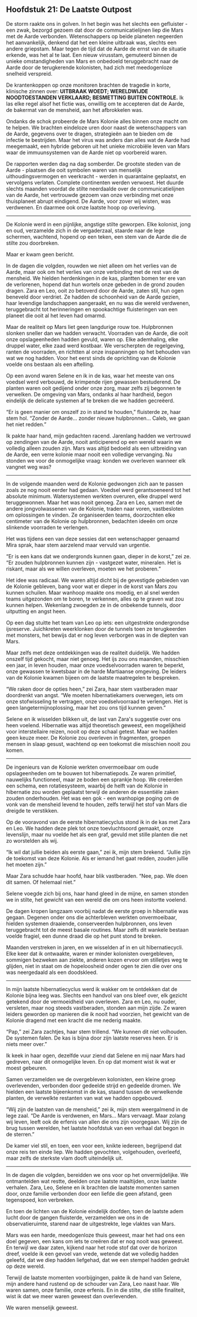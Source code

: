 ## Hoofdstuk 21: De Laatste Outpost

De storm raakte ons in golven. In het begin was het slechts een gefluister - een zwak, bezorgd gezoem dat door de communicatielijnen liep die Mars met de Aarde verbonden. Wetenschappers op beide planeten negeerden het aanvankelijk, denkend dat het een kleine uitbraak was, slechts een andere griepstam. Maar tegen de tijd dat de Aarde de ernst van de situatie erkende, was het al te laat. Een nieuw virusstam, gemuteerd binnen de unieke omstandigheden van Mars en onbedoeld teruggebracht naar de Aarde door de terugkerende kolonisten, had zich met meedogenloze snelheid verspreid.

De krantenkoppen op onze monitoren brachten de tragedie in korte, klinische zinnen over: **UITBRAAK WOEDT; WERELDWIJDE NOODTOESTANDEN VERKLAARD; BESMETTING BUITEN CONTROLE.** Ik las elke regel alsof het fictie was, onwillig om te accepteren dat de Aarde, de bakermat van de mensheid, aan het afbrokkelen was.

Ondanks de schok probeerde de Mars Kolonie alles binnen onze macht om te helpen. We brachten eindeloze uren door naast de wetenschappers van de Aarde, gegevens over te dragen, strategieën aan te bieden om de infectie te bestrijden. Maar het virus was anders dan alles wat de Aarde had meegemaakt, een hybride geboren uit het unieke microbiële leven van Mars waar de immuunsystemen van de Aarde niet op voorbereid waren.

De rapporten werden dag na dag somberder. De grootste steden van de Aarde - plaatsen die ooit symbolen waren van menselijk uithoudingsvermogen en veerkracht - werden in quarantaine geplaatst, en vervolgens verlaten. Complete continenten werden verwoest. Het duurde slechts maanden voordat de stilte neerdaalde over de communicatielijnen van de Aarde, het vertrouwde gezoem van onze verbinding met onze thuisplaneet abrupt eindigend. De Aarde, voor zover wij wisten, was verdwenen. En daarmee ook onze laatste hoop op overleving.

---

De Kolonie werd in een pijnlijke, angstige stilte geworpen. Elke kolonist, jong en oud, verzamelde zich in de vergaderzaal, staarde naar de lege schermen, wachtend, hopend op een teken, een stem van de Aarde die de stilte zou doorbreken.

Maar er kwam geen bericht.

In de dagen die volgden, rouwden we niet alleen om het verlies van de Aarde, maar ook om het verlies van onze verbinding met de rest van de mensheid. We hielden herdenkingen in de kas, plantten bomen ter ere van de verlorenen, hopend dat hun wortels onze gebeden in de grond zouden dragen. Zara en Leo, ooit zo betoverd door de Aarde, zaten stil, hun ogen beneveld door verdriet. Ze hadden de schoonheid van de Aarde gezien, haar levendige landschappen aangeraakt, en nu was die wereld verdwenen, teruggebracht tot herinneringen en spookachtige fluisteringen van een planeet die ooit al het leven had omarmd.

Maar de realiteit op Mars liet geen langdurige rouw toe. Hulpbronnen slonken sneller dan we hadden verwacht. Voorraden van de Aarde, die ooit onze opslageenheden hadden gevuld, waren op. Elke ademhaling, elke druppel water, elke zaad werd kostbaar. We verscherpten de regelgeving, ranten de voorraden, en richtten al onze inspanningen op het behouden van wat we nog hadden. Voor het eerst sinds de oprichting van de Kolonie voelde ons bestaan als een aftelling.

Op een avond waren Selene en ik in de kas, waar het meeste van ons voedsel werd verbouwd, de krimpende rijen gewassen bestuderend. De planten waren ooit gedijend onder onze zorg, maar zelfs zij begonnen te verwelken. De omgeving van Mars, ondanks al haar hardheid, begon eindelijk de delicate systemen af te breken die we hadden gecreëerd.

“Er is geen manier om onszelf zo in stand te houden,” fluisterde ze, haar stem hol. “Zonder de Aarde... zonder nieuwe hulpbronnen... Caleb, we gaan het niet redden.”

Ik pakte haar hand, mijn gedachten racend. Jarenlang hadden we vertrouwd op zendingen van de Aarde, nooit anticiperend op een wereld waarin we volledig alleen zouden zijn. Mars was altijd bedoeld als een uitbreiding van de Aarde, een verre kolonie maar nooit een volledige vervanging. Nu stonden we voor de onmogelijke vraag: konden we overleven wanneer elk vangnet weg was?

---

In de volgende maanden werd de Kolonie gedwongen zich aan te passen zoals ze nog nooit eerder had gedaan. Voedsel werd gerantsoeneerd tot het absolute minimum. Watersystemen werkten overuren, elke druppel werd teruggewonnen. Maar het was nooit genoeg. Zara en Leo, samen met de andere jongvolwassenen van de Kolonie, traden naar voren, vastbesloten om oplossingen te vinden. Ze organiseerden teams, doorzochten elke centimeter van de Kolonie op hulpbronnen, bedachten ideeën om onze slinkende voorraden te verlengen.

Het was tijdens een van deze sessies dat een wetenschapper genaamd Mira sprak, haar stem aarzelend maar vervuld van urgentie.

“Er is een kans dat we ondergronds kunnen gaan, dieper in de korst,” zei ze. “Er zouden hulpbronnen kunnen zijn - vastgezet water, mineralen. Het is riskant, maar als we willen overleven, moeten we het proberen.”

Het idee was radicaal. We waren altijd dicht bij de gevestigde gebieden van de Kolonie gebleven, bang voor wat er dieper in de korst van Mars zou kunnen schuilen. Maar wanhoop maakte ons moedig, en al snel werden teams uitgezonden om te boren, te verkennen, alles op te graven wat zou kunnen helpen. Wekenlang zwoegden ze in de onbekende tunnels, door uitputting en angst heen.

Op een dag stuitte het team van Leo op iets: een uitgestrekte ondergrondse ijsreserve. Juichkreten weerklonken door de tunnels toen ze terugkeerden met monsters, het bewijs dat er nog leven verborgen was in de diepten van Mars.

Maar zelfs met deze ontdekkingen was de realiteit duidelijk. We hadden onszelf tijd gekocht, maar niet genoeg. Het ijs zou ons maanden, misschien een jaar, in leven houden, maar onze voedselvoorraden waren te beperkt, onze gewassen te kwetsbaar in de harde Martiaanse omgeving. De leiders van de Kolonie kwamen bijeen om de laatste maatregelen te bespreken.

“We raken door de opties heen,” zei Zara, haar stem vastberaden maar doordrenkt van angst. “We moeten hibernatiekamers overwegen, iets om onze stofwisseling te vertragen, onze voedselvoorraad te verlengen. Het is geen langetermijnoplossing, maar het zou ons tijd kunnen geven.”

Selene en ik wisselden blikken uit, de last van Zara's suggestie over ons heen voelend. Hibernatie was altijd theoretisch geweest, een mogelijkheid voor interstellaire reizen, nooit op deze schaal getest. Maar we hadden geen keuze meer. De Kolonie zou overleven in fragmenten, groepen mensen in slaap gesust, wachtend op een toekomst die misschien nooit zou komen.

---

De ingenieurs van de Kolonie werkten onvermoeibaar om oude opslageenheden om te bouwen tot hibernatiepods. Ze waren primitief, nauwelijks functioneel, maar ze boden een sprankje hoop. We creëerden een schema, een rotatiesysteem, waarbij de helft van de Kolonie in hibernatie zou worden geplaatst terwijl de anderen de essentiële zaken zouden onderhouden. Het was een gok - een wanhopige poging om de vonk van de mensheid levend te houden, zelfs terwijl het stof van Mars die dreigde te verstikken.

Op de vooravond van de eerste hibernatiecyclus stond ik in de kas met Zara en Leo. We hadden deze plek tot onze toevluchtsoord gemaakt, onze levenslijn, maar nu voelde het als een graf, gevuld met stille planten die net zo worstelden als wij.

“Ik wil dat jullie beiden als eerste gaan,” zei ik, mijn stem brekend. “Jullie zijn de toekomst van deze Kolonie. Als er iemand het gaat redden, zouden jullie het moeten zijn.”

Maar Zara schudde haar hoofd, haar blik vastberaden. “Nee, pap. We doen dit samen. Of helemaal niet.”

Selene voegde zich bij ons, haar hand gleed in de mijne, en samen stonden we in stilte, het gewicht van een wereld die om ons heen instortte voelend.

De dagen kropen langzaam voorbij nadat de eerste groep in hibernatie was gegaan. Degenen onder ons die achterbleven werkten onvermoeibaar, hielden systemen draaiende, conserveerden hulpbronnen, ons leven teruggebracht tot de meest basale routines. Maar zelfs dit wankele bestaan voelde fragiel, een dunne draad die op het punt stond te breken.

Maanden verstreken in jaren, en we wisselden af in en uit hibernatiecycli. Elke keer dat ik ontwaakte, waren er minder kolonisten overgebleven, sommigen bezweken aan ziekte, anderen kozen ervoor om stilletjes weg te glijden, niet in staat om de hopeloosheid onder ogen te zien die over ons was neergedaald als een doodskleed.

---

In mijn laatste hibernatiecyclus werd ik wakker om te ontdekken dat de Kolonie bijna leeg was. Slechts een handvol van ons bleef over, elk gezicht getekend door de vermoeidheid van overleven. Zara en Leo, nu ouder, versleten, maar nog steeds vastberaden, stonden aan mijn zijde. Ze waren leiders geworden op manieren die ik nooit had voorzien, het gewicht van de Kolonie dragend met een kracht die me nederig maakte.

“Pap,” zei Zara zachtjes, haar stem trillend. “We kunnen dit niet volhouden. De systemen falen. De kas is bijna door zijn laatste reserves heen. Er is niets meer over.”

Ik keek in haar ogen, dezelfde vuur ziend dat Selene en mij naar Mars had gedreven, naar dit onmogelijke leven. En op dat moment wist ik wat er moest gebeuren.

Samen verzamelden we de overgebleven kolonisten, een kleine groep overlevenden, verbonden door gedeelde strijd en gedeelde dromen. We hielden een laatste bijeenkomst in de kas, staand tussen de verwelkende planten, de verwelkte restanten van wat we hadden opgebouwd.

“Wij zijn de laatsten van de mensheid,” zei ik, mijn stem weergalmend in de lege zaal. “De Aarde is verdwenen, en Mars... Mars vervaagt. Maar zolang wij leven, leeft ook de erfenis van allen die ons zijn voorgegaan. Wij zijn de brug tussen werelden, het laatste hoofdstuk van een verhaal dat begon in de sterren.”

De kamer viel stil, en toen, een voor een, knikte iedereen, begrijpend dat onze reis ten einde liep. We hadden gevochten, volgehouden, overleefd, maar zelfs de sterkste vlam dooft uiteindelijk uit.

---

In de dagen die volgden, bereidden we ons voor op het onvermijdelijke. We ontmantelden wat restte, deelden onze laatste maaltijden, onze laatste verhalen. Zara, Leo, Selene en ik brachten die laatste momenten samen door, onze familie verbonden door een liefde die geen afstand, geen tegenspoed, kon verbreken.

En toen de lichten van de Kolonie eindelijk doofden, toen de laatste adem lucht door de gangen fluisterde, verzamelden we ons in de observatieruimte, starend naar de uitgestrekte, lege vlaktes van Mars.

Mars was een harde, meedogenloze thuis geweest, maar het had ons een doel gegeven, een kans om iets te creëren dat er nog nooit was geweest. En terwijl we daar zaten, kijkend naar het rode stof dat over de horizon dreef, voelde ik een gevoel van vrede, wetende dat we volledig hadden geleefd, dat we diep hadden liefgehad, dat we een stempel hadden gedrukt op deze wereld.

Terwijl de laatste momenten voorbijgingen, pakte ik de hand van Selene, mijn andere hand rustend op de schouder van Zara, Leo naast haar. We waren samen, onze familie, onze erfenis. En in die stilte, die stille finaliteit, wist ik dat we meer waren geweest dan overlevenden.

We waren menselijk geweest.